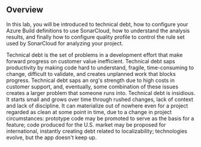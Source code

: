 ## Overview ##

In this lab, you will be introduced to technical debt, how to configure your Azure Build definitions to use SonarCloud, how to understand the analysis results, and finally how to configure quality profile to control the rule set used by SonarCloud for analyzing your project.

Technical debt is the set of problems in a development effort that make forward progress on customer value inefficient. Technical debt saps productivity by making code hard to understand, fragile, time-consuming to change, difficult to validate, and creates unplanned work that blocks progress. Technical debt saps an org's strength due to high costs in customer support, and, eventually, some combination of these issues creates a larger problem that someone runs into. Technical debt is insidious. It starts small and grows over time through rushed changes, lack of context and lack of discipline. It can materialize out of nowhere even for a project regarded as clean at some point in time, due to a change in project circumstances: prototype code may be promoted to serve as the basis for a feature; code produced for the U.S. market may be proposed for international, instantly creating debt related to localizability; technologies evolve, but the app doesn't keep up.

<a name="Exercise1"></a>
